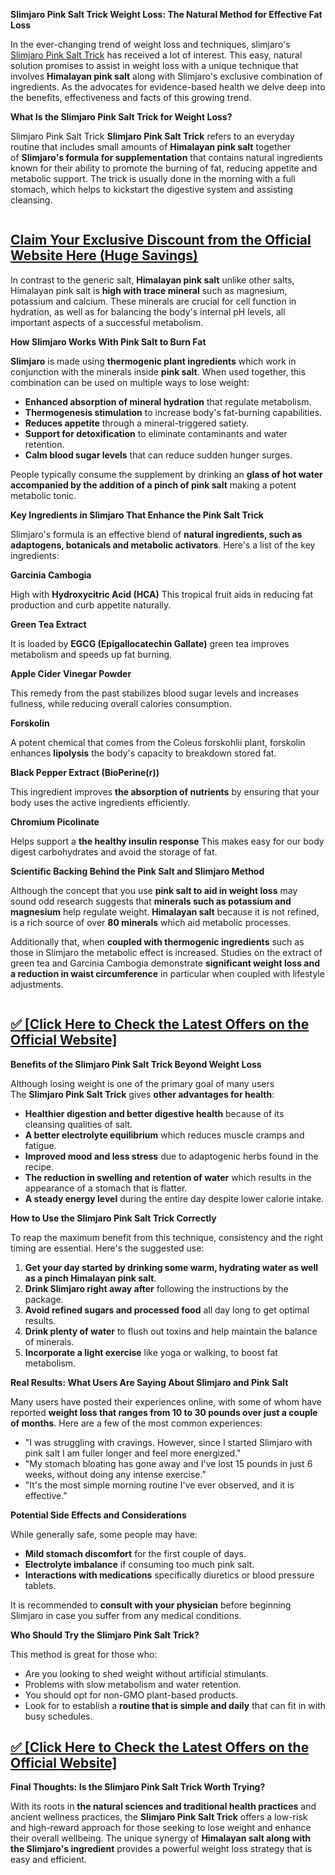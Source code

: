 <p><strong data-end="227" data-start="144"><span class="wordai-block rewrite-block enable-highlight active" data-id="1">Slimjaro Pink Salt Trick Weight Loss: The Natural Method for Effective Fat Loss</span></strong></p>
<p><span class="wordai-block rewrite-block enable-highlight" data-id="8">In the ever-changing trend of weight loss and techniques, slimjaro's <a href="https://www.facebook.com/groups/pinksalttrickrecipetry/">Slimjaro Pink Salt Trick</a>&nbsp;has received a lot of interest.</span>&nbsp;<span class="wordai-block rewrite-block enable-highlight" data-id="25">This easy, natural solution promises to assist in weight loss with a unique technique that involves&nbsp;<strong data-end="455" data-start="432">Himalayan pink salt</strong>&nbsp;along with Slimjaro's exclusive combination of ingredients.</span>&nbsp;<span class="wordai-block rewrite-block enable-highlight" data-id="7">As the advocates for evidence-based health we delve deep into the benefits, effectiveness and facts of this growing trend.</span></p>
<p><strong data-end="706" data-start="649"><span class="wordai-block rewrite-block enable-highlight" data-id="2"><strong data-end="706" data-start="649">What Is the Slimjaro Pink Salt Trick for Weight Loss?</strong></span></strong></p>
<p><span class="wordai-block rewrite-block enable-highlight" data-id="33">Slimjaro Pink Salt Trick&nbsp;<strong data-end="740" data-start="712">Slimjaro Pink Salt Trick</strong>&nbsp;refers to an everyday routine that includes small amounts of&nbsp;<strong data-end="825" data-start="802">Himalayan pink salt</strong>&nbsp;together of&nbsp;<strong data-end="879" data-start="846">Slimjaro's formula for supplementation</strong>&nbsp;that contains natural ingredients known for their ability to promote the burning of fat, reducing appetite and metabolic support.</span>&nbsp;<span class="wordai-block rewrite-block enable-highlight" data-id="9">The trick is usually done in the morning with a full stomach, which helps to kickstart the digestive system and assisting cleansing.</span></p>
<p><span class="wordai-block rewrite-block enable-highlight" data-id="9"><img src="https://s.yimg.com/ny/api/res/1.2/Lt.iVA3M1yQCS4wRzxgwdg--/YXBwaWQ9aGlnaGxhbmRlcjt3PTY0MDtoPTQ4MA--/https://media.zenfs.com/en/globenewswire.com/8aa0faab80d6b081c56745d020021a40" alt="" /></span></p>
<h2><a href="https://timesfiver.com/pinkisaltread-buy">Claim Your Exclusive Discount from the Official Website Here (Huge Savings)</a></h2>
<p><span class="wordai-block rewrite-block enable-highlight" data-id="20">In contrast to the generic salt,&nbsp;<strong data-end="1163" data-start="1140">Himalayan pink salt</strong>&nbsp;unlike other salts, Himalayan pink salt is&nbsp;<strong data-end="1193" data-start="1167">high with trace mineral</strong>&nbsp;such as magnesium, potassium and calcium.</span>&nbsp;<span class="wordai-block rewrite-block enable-highlight" data-id="17">These minerals are crucial for cell function in hydration, as well as for balancing the body's internal pH levels, all important aspects of a successful metabolism.</span></p>
<p><strong data-end="1438" data-start="1389"><span class="wordai-block rewrite-block enable-highlight" data-id="3"><strong data-end="1438" data-start="1389">How Slimjaro Works With Pink Salt to Burn Fat</strong></span></strong></p>
<p><span class="wordai-block rewrite-block enable-highlight" data-id="12"><strong data-end="1452" data-start="1440">Slimjaro</strong>&nbsp;is made using&nbsp;<strong data-end="1511" data-start="1472">thermogenic plant ingredients</strong>&nbsp;which work in conjunction with the minerals inside&nbsp;<strong data-end="1567" data-start="1554">pink salt</strong>.</span>&nbsp;<span class="wordai-block rewrite-block enable-highlight" data-id="5">When used together, this combination can be used on multiple ways to lose weight:</span></p>
<ul data-end="1985" data-start="1631">
<li data-end="1705" data-start="1631"><span class="wordai-block rewrite-block enable-highlight" data-id="6"><strong data-end="1678" data-start="1633">Enhanced absorption of mineral hydration</strong>&nbsp;that regulate metabolism.</span></li>
<li data-end="1781" data-start="1706"><span class="wordai-block rewrite-block enable-highlight" data-id="4"><strong data-end="1736" data-start="1708">Thermogenesis stimulation</strong>&nbsp;to increase body's fat-burning capabilities.</span></li>
<li data-end="1842" data-start="1782"><span class="wordai-block rewrite-block enable-highlight" data-id="11"><strong data-end="1807" data-start="1784">Reduces appetite</strong>&nbsp;through a mineral-triggered satiety.</span></li>
<li data-end="1916" data-start="1843"><span class="wordai-block rewrite-block enable-highlight" data-id="16"><strong data-end="1871" data-start="1845">Support for detoxification</strong>&nbsp;to eliminate contaminants and water retention.</span></li>
<li data-end="1985" data-start="1917"><span class="wordai-block rewrite-block enable-highlight" data-id="14"><strong data-end="1950" data-start="1919">Calm blood sugar levels</strong>&nbsp;that can reduce sudden hunger surges.</span></li>
</ul>
<p><span class="wordai-block rewrite-block enable-highlight" data-id="34">People typically consume the supplement by drinking an&nbsp;<strong data-end="2085" data-start="2030">glass of hot water accompanied by the addition of a pinch of pink salt</strong>&nbsp;making a potent metabolic tonic.</span></p>
<p><strong data-end="2192" data-start="2128"><span class="wordai-block rewrite-block enable-highlight" data-id="10"><strong data-end="2192" data-start="2128">Key Ingredients in Slimjaro That Enhance the Pink Salt Trick</strong></span></strong></p>
<p><span class="wordai-block rewrite-block enable-highlight" data-id="28">Slimjaro's formula is an effective blend of&nbsp;<strong data-end="2300" data-start="2240">natural ingredients, such as adaptogens, botanicals and metabolic activators</strong>.</span>&nbsp;<span class="wordai-block rewrite-block enable-highlight" data-id="23">Here's a list of the key ingredients:</span></p>
<p><strong data-end="2372" data-start="2351"><span class="wordai-block rewrite-block enable-highlight" data-id="13"><strong data-end="2372" data-start="2351">Garcinia Cambogia</strong></span></strong></p>
<p><span class="wordai-block rewrite-block enable-highlight" data-id="29">High with&nbsp;<strong data-end="2409" data-start="2381">Hydroxycitric Acid (HCA)</strong>&nbsp;This tropical fruit aids in reducing fat production and curb appetite naturally.</span></p>
<p><strong data-end="2517" data-start="2496"><span class="wordai-block rewrite-block enable-highlight" data-id="15"><strong data-end="2517" data-start="2496">Green Tea Extract</strong></span></strong></p>
<p><span class="wordai-block rewrite-block enable-highlight" data-id="27">It is loaded by&nbsp;<strong data-end="2565" data-start="2530">EGCG (Epigallocatechin Gallate)</strong>&nbsp;green tea improves metabolism and speeds up fat burning.</span></p>
<p><strong data-end="2661" data-start="2631"><span class="wordai-block rewrite-block enable-highlight" data-id="18"><strong data-end="2661" data-start="2631">Apple Cider Vinegar Powder</strong></span></strong></p>
<p><span class="wordai-block rewrite-block enable-highlight" data-id="26">This remedy from the past stabilizes blood sugar levels and increases fullness, while reducing overall calories consumption.</span></p>
<p><strong data-end="2779" data-start="2766"><span class="wordai-block rewrite-block enable-highlight" data-id="19"><strong data-end="2779" data-start="2766">Forskolin</strong></span></strong></p>
<p><span class="wordai-block rewrite-block enable-highlight" data-id="32">A potent chemical that comes from the Coleus forskohlii plant, forskolin enhances&nbsp;<strong data-end="2866" data-start="2853">lipolysis</strong>&nbsp;the body's capacity to breakdown stored fat.</span></p>
<p><strong data-end="2955" data-start="2918"><span class="wordai-block rewrite-block enable-highlight" data-id="21"><strong data-end="2955" data-start="2918">Black Pepper Extract (BioPerine(r))</strong></span></strong></p>
<p><span class="wordai-block rewrite-block enable-highlight" data-id="30">This ingredient improves&nbsp;<strong data-end="3004" data-start="2981">the absorption of nutrients</strong>&nbsp;by ensuring that your body uses the active ingredients efficiently.</span></p>
<p><strong data-end="3100" data-start="3077"><span class="wordai-block rewrite-block enable-highlight" data-id="22"><strong data-end="3100" data-start="3077">Chromium Picolinate</strong></span></strong></p>
<p><span class="wordai-block rewrite-block enable-highlight" data-id="35">Helps support a&nbsp;<strong data-end="3138" data-start="3110">the healthy insulin response</strong>&nbsp;This makes easy for our body digest carbohydrates and avoid the storage of fat.</span></p>
<p><strong data-end="3287" data-start="3224"><span class="wordai-block rewrite-block enable-highlight" data-id="24"><strong data-end="3287" data-start="3224">Scientific Backing Behind the Pink Salt and Slimjaro Method</strong></span></strong></p>
<p><span class="wordai-block rewrite-block enable-highlight" data-id="45">Although the concept that you use&nbsp;<strong data-end="3342" data-start="3313">pink salt to aid in weight loss</strong>&nbsp;may sound odd research suggests that&nbsp;<strong data-end="3433" data-start="3392">minerals such as potassium and magnesium</strong>&nbsp;help regulate weight.</span>&nbsp;<span class="wordai-block rewrite-block enable-highlight" data-id="37"><strong data-end="3479" data-start="3461">Himalayan salt</strong>&nbsp;because it is not refined, is a rich source of over&nbsp;<strong data-end="3533" data-start="3512">80 minerals</strong>&nbsp;which aid metabolic processes.</span></p>
<p><span class="wordai-block rewrite-block enable-highlight" data-id="36">Additionally that, when&nbsp;<strong data-end="3623" data-start="3584">coupled with thermogenic ingredients</strong>&nbsp;such as those in Slimjaro the metabolic effect is increased.</span>&nbsp;<span class="wordai-block rewrite-block enable-highlight" data-id="50">Studies on the extract of green tea and Garcinia Cambogia demonstrate&nbsp;<strong data-end="3818" data-start="3753">significant weight loss and a reduction in waist circumference</strong>&nbsp;in particular when coupled with lifestyle adjustments.</span></p>
<p><span class="wordai-block rewrite-block enable-highlight" data-id="50"><img src="https://ml.globenewswire.com/Resource/Download/a55ca17a-e5a8-40d3-adab-d42e85727f67" alt="" /></span></p>
<h2><a href="https://timesfiver.com/pinkisaltread-buy">✅ [Click Here to Check the Latest Offers on the Official Website]</a></h2>
<p><strong data-end="3938" data-start="3875"><span class="wordai-block rewrite-block enable-highlight" data-id="31"><strong data-end="3938" data-start="3875">Benefits of the Slimjaro Pink Salt Trick Beyond Weight Loss</strong></span></strong></p>
<p><span class="wordai-block rewrite-block enable-highlight" data-id="49">Although losing weight is one of the primary goal of many users The&nbsp;<strong data-end="4023" data-start="3995">Slimjaro Pink Salt Trick</strong>&nbsp;gives&nbsp;<strong data-end="4061" data-start="4031">other advantages for health</strong>:</span></p>
<ul data-end="4458" data-start="4064">
<li data-end="4149" data-start="4064"><span class="wordai-block rewrite-block enable-highlight" data-id="46"><strong data-end="4103" data-start="4066">Healthier digestion and better digestive health</strong>&nbsp;because of its cleansing qualities of salt.</span></li>
<li data-end="4219" data-start="4150"><span class="wordai-block rewrite-block enable-highlight" data-id="38"><strong data-end="4182" data-start="4152">A better electrolyte equilibrium</strong>&nbsp;which reduces muscle cramps and fatigue.</span></li>
<li data-end="4303" data-start="4220"><span class="wordai-block rewrite-block enable-highlight" data-id="41"><strong data-end="4258" data-start="4222">Improved mood and less stress</strong>&nbsp;due to adaptogenic herbs found in the recipe.</span></li>
<li data-end="4377" data-start="4304"><span class="wordai-block rewrite-block enable-highlight" data-id="43"><strong data-end="4346" data-start="4306">The reduction in swelling and retention of water</strong>&nbsp;which results in the appearance of a stomach that is flatter.</span></li>
<li data-end="4458" data-start="4378"><span class="wordai-block rewrite-block enable-highlight" data-id="40"><strong data-end="4404" data-start="4380">A steady energy level</strong>&nbsp;during the entire day despite lower calorie intake.</span></li>
</ul>
<p><strong data-end="4516" data-start="4463"><span class="wordai-block rewrite-block enable-highlight" data-id="39"><strong data-end="4516" data-start="4463">How to Use the Slimjaro Pink Salt Trick Correctly</strong></span></strong></p>
<p><span class="wordai-block rewrite-block enable-highlight" data-id="47">To reap the maximum benefit from this technique, consistency and the right timing are essential.</span>&nbsp;<span class="wordai-block rewrite-block enable-highlight" data-id="42">Here's the suggested use:</span></p>
<ol data-end="5016" data-start="4621">
<li data-end="4698" data-start="4621"><span class="wordai-block rewrite-block enable-highlight" data-id="58"><strong data-end="4697" data-start="4624">Get your day started by drinking some warm, hydrating water as well as a pinch Himalayan pink salt</strong>.</span></li>
<li data-end="4768" data-start="4699"><span class="wordai-block rewrite-block enable-highlight" data-id="57"><strong data-end="4741" data-start="4702">Drink Slimjaro right away after</strong>&nbsp;following the instructions by the package.</span></li>
<li data-end="4853" data-start="4769"><span class="wordai-block rewrite-block enable-highlight" data-id="51"><strong data-end="4816" data-start="4772">Avoid refined sugars and processed food</strong>&nbsp;all day long to get optimal results.</span></li>
<li data-end="4928" data-start="4854"><span class="wordai-block rewrite-block enable-highlight" data-id="53"><strong data-end="4879" data-start="4857">Drink plenty of water</strong>&nbsp;to flush out toxins and help maintain the balance of minerals.</span></li>
<li data-end="5016" data-start="4929"><span class="wordai-block rewrite-block enable-highlight" data-id="55"><strong data-end="4962" data-start="4932">Incorporate a light exercise</strong>&nbsp;like yoga or walking, to boost fat metabolism.</span></li>
</ol>
<p><strong data-end="5089" data-start="5021"><span class="wordai-block rewrite-block enable-highlight" data-id="44"><strong data-end="5089" data-start="5021">Real Results: What Users Are Saying About Slimjaro and Pink Salt</strong></span></strong></p>
<p><span class="wordai-block rewrite-block enable-highlight" data-id="70">Many users have posted their experiences online, with some of whom have reported&nbsp;<strong data-end="5224" data-start="5164">weight loss that ranges from 10 to 30 pounds over just a couple of months</strong>.</span>&nbsp;<span class="wordai-block rewrite-block enable-highlight" data-id="48">Here are a few of the most common experiences:</span></p>
<ul data-end="5544" data-start="5261">
<li data-end="5383" data-start="5261"><span class="wordai-block rewrite-block enable-highlight" data-id="66">"I was struggling with cravings. However, since I started Slimjaro with pink salt I am fuller longer and feel more energized."</span></li>
<li data-end="5466" data-start="5384"><span class="wordai-block rewrite-block enable-highlight" data-id="65">"My stomach bloating has gone away and I've lost 15 pounds in just 6 weeks, without doing any intense exercise."</span></li>
<li data-end="5544" data-start="5467"><span class="wordai-block rewrite-block enable-highlight" data-id="59">"It's the most simple morning routine I've ever observed, and it is effective."</span></li>
</ul>
<p><strong data-end="5594" data-start="5549"><span class="wordai-block rewrite-block enable-highlight" data-id="52"><strong data-end="5594" data-start="5549">Potential Side Effects and Considerations</strong></span></strong></p>
<p><span class="wordai-block rewrite-block enable-highlight" data-id="61">While generally safe, some people may have:</span></p>
<ul data-end="5854" data-start="5653">
<li data-end="5711" data-start="5653"><span class="wordai-block rewrite-block enable-highlight" data-id="60"><strong data-end="5684" data-start="5655">Mild stomach discomfort</strong>&nbsp;for the first couple of days.</span></li>
<li data-end="5772" data-start="5712"><span class="wordai-block rewrite-block enable-highlight" data-id="54"><strong data-end="5739" data-start="5714">Electrolyte imbalance</strong>&nbsp;if consuming too much pink salt.</span></li>
<li data-end="5854" data-start="5773"><span class="wordai-block rewrite-block enable-highlight" data-id="63"><strong data-end="5807" data-start="5775">Interactions with medications</strong>&nbsp;specifically diuretics or blood pressure tablets.</span></li>
</ul>
<p><span class="wordai-block rewrite-block enable-highlight" data-id="71">It is recommended to&nbsp;<strong data-end="5900" data-start="5874">consult with your physician</strong>&nbsp;before beginning Slimjaro in case you suffer from any medical conditions.</span></p>
<p><strong data-end="6024" data-start="5976"><span class="wordai-block rewrite-block enable-highlight" data-id="56"><strong data-end="6024" data-start="5976">Who Should Try the Slimjaro Pink Salt Trick?</strong></span></strong></p>
<p><span class="wordai-block rewrite-block enable-highlight" data-id="62">This method is great for those who:</span></p>
<ul data-end="6289" data-start="6069">
<li data-end="6130" data-start="6069"><span class="wordai-block rewrite-block enable-highlight" data-id="68">Are you looking to shed weight without artificial stimulants.</span></li>
<li data-end="6183" data-start="6131"><span class="wordai-block rewrite-block enable-highlight" data-id="67">Problems with slow metabolism and water retention.</span></li>
<li data-end="6224" data-start="6184"><span class="wordai-block rewrite-block enable-highlight" data-id="69">You should opt for non-GMO plant-based products.</span></li>
<li data-end="6289" data-start="6225"><span class="wordai-block rewrite-block enable-highlight" data-id="72">Look for to establish a&nbsp;<strong data-end="6258" data-start="6234">routine that is simple and daily</strong>&nbsp;that can fit in with busy schedules.</span></li>
</ul>
<h2><a href="https://timesfiver.com/pinkisaltread-buy">✅ [Click Here to Check the Latest Offers on the Official Website]</a></h2>
<p><strong data-end="6359" data-start="6294"><span class="wordai-block rewrite-block enable-highlight" data-id="64"><strong data-end="6359" data-start="6294">Final Thoughts: Is the Slimjaro Pink Salt Trick Worth Trying?</strong></span></strong></p>
<p><span class="wordai-block rewrite-block enable-highlight" data-id="74">With its roots in&nbsp;<strong data-end="6434" data-start="6384">the natural sciences and traditional health practices</strong>&nbsp;and ancient wellness practices, the&nbsp;<strong data-end="6468" data-start="6440">Slimjaro Pink Salt Trick</strong>&nbsp;offers a low-risk and high-reward approach for those seeking to lose weight and enhance their overall wellbeing.</span>&nbsp;<span class="wordai-block rewrite-block enable-highlight" data-id="73">The unique synergy of&nbsp;<strong data-end="6661" data-start="6616">Himalayan salt along with the Slimjaro's ingredient</strong>&nbsp;provides a powerful weight loss strategy that is easy and efficient.</span></p>

